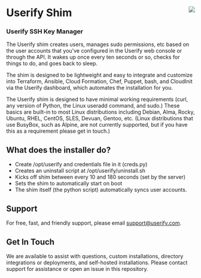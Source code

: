 # Userify Shim <a href=https://userify.com/><img src="https://userify.com/media/userify-logo_2016-charcoal-purple-no-tagline-no-cloud.svg" align="right"></a>

### Userify SSH Key Manager

The Userify shim creates users, manages sudo permissions, etc based on
the user accounts that you've configured in the Userify web console
or through the API. It wakes up once every ten seconds or so,
checks for things to do, and goes back to sleep.

The shim is designed to be lightweight and easy to integrate and
customize into Terraform, Ansible, Cloud Formation, Chef, Puppet,
bash, and CloudInit via
the Userify dashboard, which automates the installation for you.

The Userify shim is designed to have minimal working requirements
(curl, any version of Python, the Linux useradd command, and sudo.)
These basics are built-in to most Linux distributions
including Debian, Alma, Rocky, Ubuntu, RHEL, CentOS, SLES, Devuan,
Gentoo, etc. (Linux distributions that use BusyBox, such as Alpine,
are not currently supported, but if you have this as a requirement
please get in touch.)

What does the installer do?
---------------------------

*   Create /opt/userify and credentials file in it (creds.py)
*   Creates an uninstall script at /opt/userify/uninstall.sh
*   Kicks off shim between every 10 and 180 seconds (set by the server)
*   Sets the shim to automatically start on boot
*   The shim itself (the python script) automatically syncs user accounts.

Support
-------

For free, fast, and friendly support, please email support@userify.com.


Get In Touch
------------

We are available to assist with questions, custom installations, directory
integrations or deployments, and self-hosted installations.
Please contact support for assistance or open an issue in this repository.
